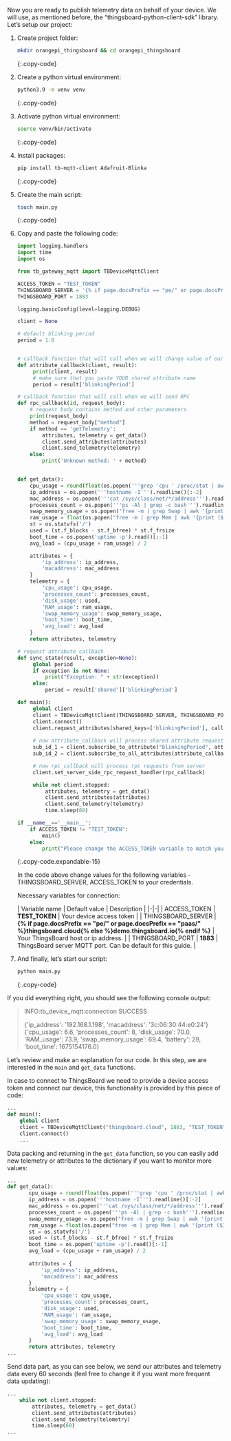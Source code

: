 Now you are ready to publish telemetry data on behalf of your device. We will use, as mentioned before, the 
“thingsboard-python-client-sdk” library.
Let’s setup our project:

1. Create project folder:

    ```bash
   mkdir orangepi_thingsboard && cd orangepi_thingsboard
   ```
   {:.copy-code}

2. Create a python virtual environment:

    ```bash
   python3.9 -m venv venv
   ```
   {:.copy-code}

3. Activate python virtual environment:

   ```bash
   source venv/bin/activate
   ```
   {:.copy-code}

4. Install packages:

   ```bash
   pip install tb-mqtt-client Adafruit-Blinka
   ```
   {:.copy-code}

5. Create the main script:

   ```bash
   touch main.py
   ```
   {:.copy-code}

6. Copy and paste the following code:

   ```python
   import logging.handlers
   import time
   import os
   
   from tb_gateway_mqtt import TBDeviceMqttClient
   
   ACCESS_TOKEN = "TEST_TOKEN"
   THINGSBOARD_SERVER = '{% if page.docsPrefix == "pe/" or page.docsPrefix == "paas/" %}thingsboard.cloud{% else %}demo.thingsboard.io{% endif %}'
   THINGSBOARD_PORT = 1883

   logging.basicConfig(level=logging.DEBUG)
   
   client = None
   
   # default blinking period
   period = 1.0
   
   
   # callback function that will call when we will change value of our Shared Attribute
   def attribute_callback(client, result):
        print(client, result)
        # make sure that you paste YOUR shared attribute name
        period = result['blinkingPeriod']
   
   # callback function that will call when we will send RPC
   def rpc_callback(id, request_body):
       # request body contains method and other parameters
       print(request_body)
       method = request_body["method"]
       if method == 'getTelemetry':
           attributes, telemetry = get_data()
           client.send_attributes(attributes)
           client.send_telemetry(telemetry)
       else:
           print('Unknown method: ' + method)
   
   
   def get_data():
       cpu_usage = round(float(os.popen('''grep 'cpu ' /proc/stat | awk '{usage=($2+$4)*100/($2+$4+$5)} END {print usage }' ''').readline()), 2)
       ip_address = os.popen('''hostname -I''').readline()[:-2]
       mac_address = os.popen('''cat /sys/class/net/*/address''').readline()[:-1]
       processes_count = os.popen('''ps -Al | grep -c bash''').readline()[:-1]
       swap_memory_usage = os.popen("free -m | grep Swap | awk '{print ($3/$2)*100}'").readline()[:-1]
       ram_usage = float(os.popen("free -m | grep Mem | awk '{print ($3/$2) * 100}'").readline()[:-1])
       st = os.statvfs('/')
       used = (st.f_blocks - st.f_bfree) * st.f_frsize
       boot_time = os.popen('uptime -p').read()[:-1]
       avg_load = (cpu_usage + ram_usage) / 2
   
       attributes = {
           'ip_address': ip_address,
           'macaddress': mac_address
       }
       telemetry = {
           'cpu_usage': cpu_usage,
           'processes_count': processes_count,
           'disk_usage': used,
           'RAM_usage': ram_usage,
           'swap_memory_usage': swap_memory_usage,
           'boot_time': boot_time,
           'avg_load': avg_load
       }
       return attributes, telemetry
   
   # request attribute callback
   def sync_state(result, exception=None):
        global period
        if exception is not None:
            print("Exception: " + str(exception))
        else:
            period = result['shared']['blinkingPeriod']
   
   def main():
        global client
        client = TBDeviceMqttClient(THINGSBOARD_SERVER, THINGSBOARD_PORT, ACCESS_TOKEN)
        client.connect()
        client.request_attributes(shared_keys=['blinkingPeriod'], callback=sync_state)
        
        # now attribute_callback will process shared attribute request from server
        sub_id_1 = client.subscribe_to_attribute("blinkingPeriod", attribute_callback)
        sub_id_2 = client.subscribe_to_all_attributes(attribute_callback)
   
        # now rpc_callback will process rpc requests from server
        client.set_server_side_rpc_request_handler(rpc_callback)

        while not client.stopped:
            attributes, telemetry = get_data()
            client.send_attributes(attributes)
            client.send_telemetry(telemetry)
            time.sleep(60)
   
   if __name__=='__main__':
       if ACCESS_TOKEN != "TEST_TOKEN":
           main()
       else:
           print("Please change the ACCESS_TOKEN variable to match your device access token and run script again.")
   ```
   {:.copy-code.expandable-15}

   In the code above change values for the following variables - THINGSBOARD_SERVER, ACCESS_TOKEN to your credentials.
   
   Necessary variables for connection:  
   
   | Variable name | Default value | Description | 
   |-|-|
   | ACCESS_TOKEN | **TEST_TOKEN** | Your device access token |
   | THINGSBOARD_SERVER | **{% if page.docsPrefix == "pe/" or page.docsPrefix == "paas/" %}thingsboard.cloud{% else %}demo.thingsboard.io{% endif %}** | Your ThingsBoard host or ip address. |
   | THINGSBOARD_PORT | **1883** | ThingsBoard server MQTT port. Can be default for this guide. |

7. And finally, let’s start our script:

   ```bash
   python main.py
   ```
   {:.copy-code}

If you did everything right, you should see the following console output:

> INFO:tb_device_mqtt:connection SUCCESS
> 
> 
> {'ip_address': '192.168.1.198', 'macaddress': '3c:06:30:44:e0:24'} {'cpu_usage': 6.6, 'processes_count': 8, 'disk_usage': 70.0, 'RAM_usage': 73.9, 'swap_memory_usage': 69.4, 'battery': 29, 'boot_time': 1675154176.0}
> 

Let’s review and make an explanation for our code. In this step, we are interested in the `main` and `get_data` functions.

In case to connect to ThingsBoard we need to provide a device access token and connect our device, this functionality is provided by this piece of code:

```python
...
def main():
    global client
    client = TBDeviceMqttClient("thingsboard.cloud", 1883, "TEST_TOKEN")
    client.connect()
    ...
```

Data packing and returning in the `get_data` function, so you can easily add new telemetry or attributes to the dictionary if you want to monitor more values:
```python
...
def get_data():
       cpu_usage = round(float(os.popen('''grep 'cpu ' /proc/stat | awk '{usage=($2+$4)*100/($2+$4+$5)} END {print usage }' ''').readline()), 2)
       ip_address = os.popen('''hostname -I''').readline()[:-2]
       mac_address = os.popen('''cat /sys/class/net/*/address''').readline()[:-1]
       processes_count = os.popen('''ps -Al | grep -c bash''').readline()[:-1]
       swap_memory_usage = os.popen("free -m | grep Swap | awk '{print ($3/$2)*100}'").readline()[:-1]
       ram_usage = float(os.popen("free -m | grep Mem | awk '{print ($3/$2) * 100}'").readline()[:-1])
       st = os.statvfs('/')
       used = (st.f_blocks - st.f_bfree) * st.f_frsize
       boot_time = os.popen('uptime -p').read()[:-1]
       avg_load = (cpu_usage + ram_usage) / 2
   
       attributes = {
           'ip_address': ip_address,
           'macaddress': mac_address
       }
       telemetry = {
           'cpu_usage': cpu_usage,
           'processes_count': processes_count,
           'disk_usage': used,
           'RAM_usage': ram_usage,
           'swap_memory_usage': swap_memory_usage,
           'boot_time': boot_time,
           'avg_load': avg_load
       }
       return attributes, telemetry
...
```

Send data part, as you can see below, we send our attributes and telemetry data every 60 seconds (feel free to change it if you want more frequent data updating):
```python
...		
    while not client.stopped:
        attributes, telemetry = get_data()
        client.send_attributes(attributes)
        client.send_telemetry(telemetry)
        time.sleep(60)
...
```